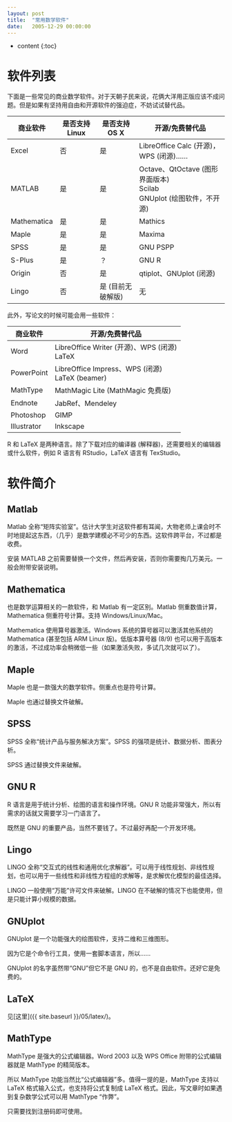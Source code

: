 ```yaml
---
layout: post
title:  "常用数学软件"
date:   2005-12-29 00:00:00
---
```

* content
{:toc}

# 软件列表

下面是一些常见的商业数学软件。对于天朝子民来说，花俩大洋用正版应该不成问题。但是如果有坚持用自由和开源软件的强迫症，不妨试试替代品。

商业软件     | 是否支持 Linux | 是否支持 OS X | 开源/免费替代品
------------|---------------|-------------|----------
Excel       | 否            | 是           | LibreOffice Calc (开源)，WPS (闭源)……
MATLAB      | 是            | 是           | Octave、QtOctave (图形界面版本)<br>Scilab<br>GNUplot (绘图软件，不开源)
Mathematica | 是            | 是           | Mathics
Maple       | 是            | 是           | Maxima
SPSS        | 是            | 是           | GNU PSPP
S-Plus      | 是			   | ？           | GNU R
Origin	    | 否            | 是           | qtiplot、GNUplot (闭源)
Lingo       | 否            | 是 (目前无破解版) | 无

此外，写论文的时候可能会用一些软件：

商业软件     | 开源/免费替代品
------------|------------------
Word        | LibreOffice Writer (开源)、WPS (闭源)<br>LaTeX
PowerPoint  | LibreOffice Impress、WPS (闭源)<br>LaTeX (beamer)
MathType	| MathMagic Lite (MathMagic 免费版)
Endnote     | JabRef、Mendeley
Photoshop   | GIMP
Illustrator | Inkscape

R 和 LaTeX 是两种语言。除了下载对应的编译器 (解释器)，还需要相关的编辑器或什么软件，例如 R 语言有 RStudio，LaTeX 语言有 TexStudio。

# 软件简介

## Matlab

Matlab 全称“矩阵实验室”。估计大学生对这软件都有耳闻，大物老师上课会时不时地提起这东西，（几乎）是数学建模必不可少的东西。这软件跨平台，不过都是收费。

安装 MATLAB 之前需要替换一个文件，然后再安装，否则你需要掏几万美元。一般会附带安装说明。

## Mathematica

也是数学运算相关的一款软件，和 Matlab 有一定区别。Matlab 侧重数值计算，Mathematica 侧重符号计算。支持 Windows/Linux/Mac。

Mathematica 使用算号器激活。Windows 系统的算号器可以激活其他系统的 Mathematica (甚至包括 ARM Linux 版)。低版本算号器 (8/9) 也可以用于高版本的激活，不过成功率会稍微低一些（如果激活失败，多试几次就可以了）。

## Maple

Maple 也是一款强大的数学软件。侧重点也是符号计算。

Maple 也通过替换文件破解。

## SPSS

SPSS 全称“统计产品与服务解决方案”。SPSS 的强项是统计、数据分析、图表分析。

SPSS 通过替换文件来破解。

## GNU R

R 语言是用于统计分析、绘图的语言和操作环境。GNU R 功能非常强大，所以有需求的话就又需要学习一门语言了。

既然是 GNU 的重要产品，当然不要钱了。不过最好再配一个开发环境。

## Lingo

LINGO 全称“交互式的线性和通用优化求解器”。可以用于线性规划、非线性规划，也可以用于一些线性和非线性方程组的求解等，是求解优化模型的最佳选择。

LINGO 一般使用“万能”许可文件来破解。LINGO 在不破解的情况下也能使用，但是只能计算小规模的数据。

## GNUplot

GNUplot 是一个功能强大的绘图软件，支持二维和三维图形。

因为它是个命令行工具，使用一套脚本语言，所以……

GNUplot 的名字虽然带“GNU”但它不是 GNU 的，也不是自由软件。还好它是免费的。

## LaTeX

见[这里]({{ site.baseurl }}/05/latex/)。

## MathType

MathType 是强大的公式编辑器。Word 2003 以及 WPS Office 附带的公式编辑器就是 MathType 的精简版本。

所以 MathType 功能当然比“公式编辑器”多。值得一提的是，MathType 支持以 LaTeX 格式输入公式，也支持将公式复制成 LaTeX 格式。因此，写文章时如果遇到复杂数学公式可以用 MathType “作弊”。

只需要找到注册码即可使用。
